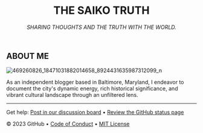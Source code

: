 <header>

<!--
  <<< Author notes: Course header >>>
  Include a 1280×640 image, course title in sentence case, and a concise description in emphasis.
  In your repository settings: enable template repository, add your 1280×640 social image, auto delete head branches.
  Add your open source license, GitHub uses MIT license.
-->

# THE SAIKO TRUTH

_SHARING THOUGHTS AND THE TRUTH WITH THE WORLD._

</header>
<body bgcolor-"yellow">
<!--
  <<< Author notes: Step 1 >>>
  Choose 3-5 steps for your course.
  The first step is always the hardest, so pick something easy!
  Link to docs.github.com for further explanations.
  Encourage users to open new tabs for steps!
-->

## ABOUT ME
![469260826_18471031882014658_8924431635987312099_n](https://github.com/user-attachments/assets/89804652-f9f0-465f-aa13-32bd69c1085b)

As an independent blogger based in Baltimore, Maryland, I endeavor to document the city's dynamic energy, rich historical significance, and vibrant cultural landscape through an unfiltered lens.

<footer>

<!--
  <<< Author notes: Footer >>>
  Add a link to get support, GitHub status page, code of conduct, license link.
-->

---

Get help: [Post in our discussion board](https://github.com/orgs/skills/discussions/categories/github-pages) &bull; [Review the GitHub status page](https://www.githubstatus.com/)

&copy; 2023 GitHub &bull; [Code of Conduct](https://www.contributor-covenant.org/version/2/1/code_of_conduct/code_of_conduct.md) &bull; [MIT License](https://gh.io/mit)
</body>
</footer>

